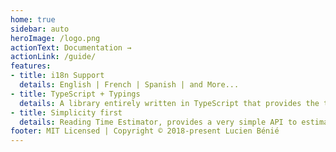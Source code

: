 ```yaml
---
home: true
sidebar: auto
heroImage: /logo.png
actionText: Documentation →
actionLink: /guide/
features:
- title: i18n Support
  details: English | French | Spanish | and More...
- title: TypeScript + Typings
  details: A library entirely written in TypeScript that provides the typing of it.
- title: Simplicity first
  details: Reading Time Estimator, provides a very simple API to estimate the duration of an article or blog.
footer: MIT Licensed | Copyright © 2018-present Lucien Bénié
---
```

